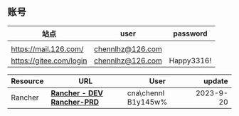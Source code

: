 

## 账号

| 站点                    | user             | password              |
| ----------------------- | ---------------- | --------------------- |
|                         |                  |                       |
| https://mail.126.com/   | chennlhz@126.com | <p hidden> Happy3316! |
| https://gitee.com/login | chennlhz@126.com | Happy3316!            |





| Resource | URL                                                          | User                  |    update |
| -------- | ------------------------------------------------------------ | --------------------- | --------: |
| Rancher  | **[Rancher - DEV](http://rancher.app.swiretest.com/dashboard/auth/login )** **[ Rancher-PRD](  https://rancher.app.swiretest.com/dashboard/auth/login)** | cna\chennl   B1y145w% | 2023-9-20 |

